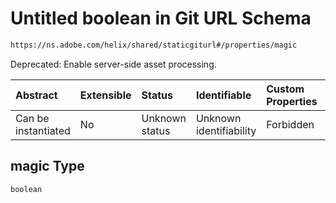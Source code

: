 # Untitled boolean in Git URL Schema

```txt
https://ns.adobe.com/helix/shared/staticgiturl#/properties/magic
```

Deprecated: Enable server-side asset processing.

| Abstract            | Extensible | Status         | Identifiable            | Custom Properties | Additional Properties | Access Restrictions | Defined In                                                                   |
| :------------------ | :--------- | :------------- | :---------------------- | :---------------- | :-------------------- | :------------------ | :--------------------------------------------------------------------------- |
| Can be instantiated | No         | Unknown status | Unknown identifiability | Forbidden         | Allowed               | none                | [staticgiturl.schema.json*](staticgiturl.schema.json "open original schema") |

## magic Type

`boolean`
